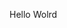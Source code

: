 Hello Wolrd





















































































































































































































































































































































































































































































































































































































































































































































































































































































































































































































































































































































































































































































































































































































































































































































































































































































































































































































































































































































































































































































































































































































































































































































































































































































































































































































































































































































































































































































































































































































































































































































































































































































































































































































































































































































































































































































































































































































































































































































































































































































































































































































































































































































































































































































































































































































































































































































































































































































































































































































































































